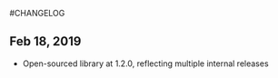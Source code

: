 #CHANGELOG

Feb 18, 2019
------------

- Open-sourced library at 1.2.0, reflecting multiple internal releases
